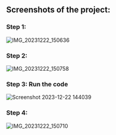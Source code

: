 ## Screenshots of the project:
### Step 1:
![IMG_20231222_150636](https://github.com/Yarlin16/PythonProjectsFork/assets/119430739/800a2be9-557d-4923-9244-45f8ec960b20)
### Step 2:
![IMG_20231222_150758](https://github.com/Yarlin16/PythonProjectsFork/assets/119430739/e68fc3f7-7178-459a-ab60-9ea8c434dba4)
### Step 3: Run the code
![Screenshot 2023-12-22 144039](https://github.com/Yarlin16/PythonProjectsFork/assets/119430739/80811dd2-d89f-401b-9e02-cae6147f25d8)
### Step 4:
![IMG_20231222_150710](https://github.com/Yarlin16/PythonProjectsFork/assets/119430739/b2dc2097-2f28-46ff-baaa-a6d77ae3ee63)
